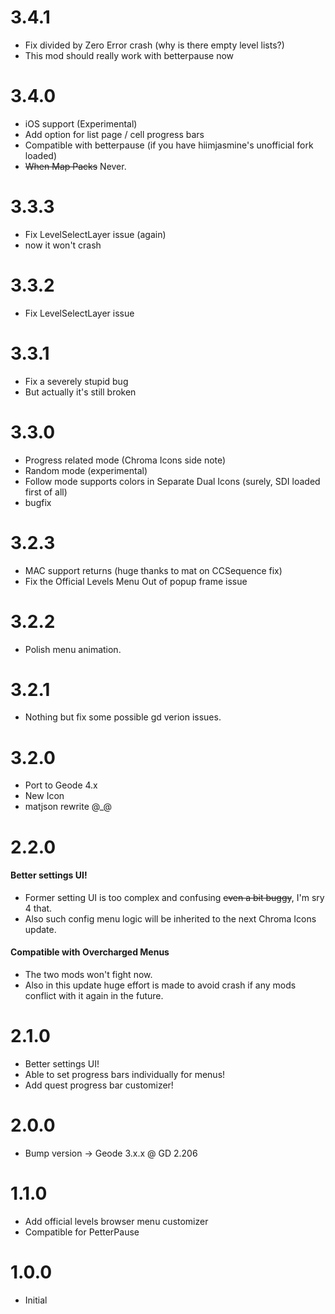 # 3.4.1
- Fix divided by Zero Error crash (why is there empty level lists?)
- This mod should really work with betterpause now

# 3.4.0
- iOS support (Experimental)  
- Add option for list page / cell progress bars  
- Compatible with betterpause (if you have hiimjasmine's unofficial fork loaded)
- ~~When Map Packs~~ Never.

# 3.3.3
- Fix LevelSelectLayer issue (again)  
- now it won't crash

# 3.3.2
- Fix LevelSelectLayer issue  
  
# 3.3.1
- Fix a severely stupid bug  
- But actually it's still broken  
  
# 3.3.0
- Progress related mode (Chroma Icons side note)  
- Random mode (experimental)  
- Follow mode supports colors in Separate Dual Icons (surely, SDI loaded first of all)  
- bugfix  

# 3.2.3
- MAC support returns (huge thanks to mat on CCSequence fix)  
- Fix the Official Levels Menu Out of popup frame issue  

# 3.2.2
- Polish menu animation.

# 3.2.1
- Nothing but fix some possible gd verion issues.  

# 3.2.0
- Port to Geode 4.x  
- New Icon  
- matjson rewrite @_@  

# 2.2.0
#### <cy>Better settings UI!</c>
- Former setting UI is too complex and confusing ~~even a bit buggy~~, I'm sry 4 that.  
- Also such config menu logic will be inherited to the next Chroma Icons update.
#### <cy>Compatible with Overcharged Menus</c>
- The two mods won't fight now.  
- Also in this update huge effort is made to avoid crash if any mods conflict with it again in the future.

# 2.1.0
- Better settings UI!  
- Able to set progress bars individually for menus!  
- Add quest progress bar customizer!  

# 2.0.0
- Bump version -> Geode 3.x.x @ GD 2.206  

# 1.1.0
- Add official levels browser menu customizer  
- Compatible for PetterPause  

# 1.0.0
- Initial
